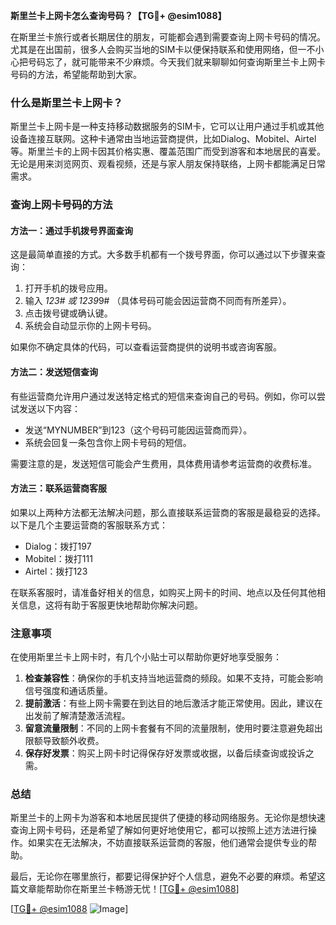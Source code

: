 **斯里兰卡上网卡怎么查询号码？【TG💪+ @esim1088】**

在斯里兰卡旅行或者长期居住的朋友，可能都会遇到需要查询上网卡号码的情况。尤其是在出国前，很多人会购买当地的SIM卡以便保持联系和使用网络，但一不小心把号码忘了，就可能带来不少麻烦。今天我们就来聊聊如何查询斯里兰卡上网卡号码的方法，希望能帮助到大家。

### 什么是斯里兰卡上网卡？

斯里兰卡上网卡是一种支持移动数据服务的SIM卡，它可以让用户通过手机或其他设备连接互联网。这种卡通常由当地运营商提供，比如Dialog、Mobitel、Airtel等。斯里兰卡的上网卡因其价格实惠、覆盖范围广而受到游客和本地居民的喜爱。无论是用来浏览网页、观看视频，还是与家人朋友保持联络，上网卡都能满足日常需求。

### 查询上网卡号码的方法

#### 方法一：通过手机拨号界面查询
这是最简单直接的方式。大多数手机都有一个拨号界面，你可以通过以下步骤来查询：

1. 打开手机的拨号应用。
2. 输入 *123# 或 *123*9*9# （具体号码可能会因运营商不同而有所差异）。
3. 点击拨号键或确认键。
4. 系统会自动显示你的上网卡号码。

如果你不确定具体的代码，可以查看运营商提供的说明书或咨询客服。

#### 方法二：发送短信查询
有些运营商允许用户通过发送特定格式的短信来查询自己的号码。例如，你可以尝试发送以下内容：

- 发送“MYNUMBER”到123（这个号码可能因运营商而异）。
- 系统会回复一条包含你上网卡号码的短信。

需要注意的是，发送短信可能会产生费用，具体费用请参考运营商的收费标准。

#### 方法三：联系运营商客服
如果以上两种方法都无法解决问题，那么直接联系运营商的客服是最稳妥的选择。以下是几个主要运营商的客服联系方式：

- Dialog：拨打197
- Mobitel：拨打111
- Airtel：拨打123

在联系客服时，请准备好相关的信息，如购买上网卡的时间、地点以及任何其他相关信息，这将有助于客服更快地帮助你解决问题。

### 注意事项

在使用斯里兰卡上网卡时，有几个小贴士可以帮助你更好地享受服务：

1. **检查兼容性**：确保你的手机支持当地运营商的频段。如果不支持，可能会影响信号强度和通话质量。
2. **提前激活**：有些上网卡需要在到达目的地后激活才能正常使用。因此，建议在出发前了解清楚激活流程。
3. **留意流量限制**：不同的上网卡套餐有不同的流量限制，使用时要注意避免超出限额导致额外收费。
4. **保存好发票**：购买上网卡时记得保存好发票或收据，以备后续查询或投诉之需。

### 总结

斯里兰卡的上网卡为游客和本地居民提供了便捷的移动网络服务。无论你是想快速查询上网卡号码，还是希望了解如何更好地使用它，都可以按照上述方法进行操作。如果实在无法解决，不妨直接联系运营商的客服，他们通常会提供专业的帮助。

最后，无论你在哪里旅行，都要记得保护好个人信息，避免不必要的麻烦。希望这篇文章能帮助你在斯里兰卡畅游无忧！[[TG💪+ @esim1088](https://t.me/s/esim1088)]

[[TG💪+ @esim1088](https://t.me/s/esim1088) ![Image](https://i.postimg.cc/4NQfJmqS/Snipaste-2025-05-13-00-14-12.png)]